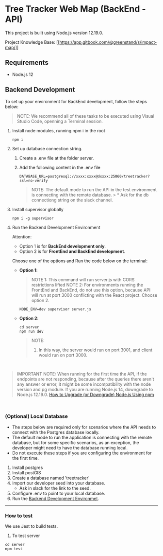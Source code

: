 # Tree Tracker Web Map (BackEnd - API)

This project is built using Node.js version 12.19.0.

Project Knowledge Base: [[https://app.gitbook.com/@greenstand/s/impact-map/]]

## Requirements

- Node.js 12

## Backend Development

To set up your environment for BackEnd development, follow the steps below:

> NOTE: We recommend all of these tasks to be executed using Visual Studio Code, openning a Terminal session.


1. Install node modules, running npm i in the root
    ```
    npm i
    ```
2. Set up database connection string.  

    
    1. Create a .env file at the folder server.
    2. Add the following content in the .env file

        ```
        DATABASE_URL=postgresql://xxxx:xxxx@dxxxx:25060/treetracker?ssl=no-verify
        ```

        > NOTE: The default mode to run the API in the test environment is connecting with the remote database.
            > * Ask for the db connectiong string on the slack channel.
    

3. Install supervisor globally

    ```
    npm i -g supervisor
    ```

4. <a name="rundev">Run the Backend Development Environment</a>

    Attention:

    - Option 1 is for **BackEnd development only**.
    - Option 2 is for **FrontEnd and BackEnd development**.

    Choose one of the options and      Run the code below on the terminal:

    - **Option 1**:

         > NOTE 1: This command will run server.js with CORS restrictions lifted
         > NOTE 2: For environments running the FrontEnd and BackEnd, do not use this option, because API will run at port 3000 conflicting with the React project. Choose option 2.
       

        ```
        NODE_ENV=dev supervisor server.js
        ```
        

    - **Option 2**: 

        ```
        cd server
        npm run dev
        ```
        > NOTE: 
        > 1. In this way, the server would run on port 3001, and client would run on port 3000.

<br>  

> IMPORTANT NOTE: When running for the first time the API, if the endpoints are not responding, because after the queries there aren't any answer or error, it might be some incompatibility with the node version and pg module. If you are running Node.js 14, downgrade to Node.js 12.19.0.
[How to Upgrade (or Downgrade) Node.js Using npm](https://www.surrealcms.com/blog/how-to-upgrade-or-downgrade-nodejs-using-npm.html)

<br>  



### (Optional) Local Database



* The steps below are required only for scenarios where the API needs to connect with the Postgres database locally.
* The default mode to run the application is connecting with the remote database, but for some specific scenarios, as an exception, the developer might need to have the database running local.
* Do not execute these steps if you are configuring the environment for the first time.

1. Install postgres
2. Install postGIS
3. Create a database named 'treetracker'
4. Import our developer seed into your database.  
    - Ask in slack for the link to the seed.
5. Configure .env to point to your local database.
6. Run the [Backend Development Environmet](#rundev).


---


### How to test

We use Jest to build tests.

1. To test server
```
cd server
npm test
```

